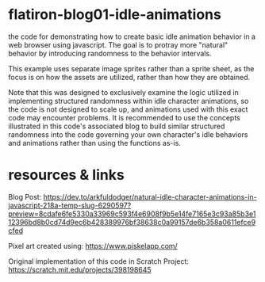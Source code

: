 # flatiron-blog01-idle-animations
the code for demonstrating how to create basic idle animation behavior in a web browser using javascript. The goal is to protray more "natural" behavior by introducing randomness to the behavior intervals.

This example uses separate image sprites rather than a sprite sheet, as the focus is on how the assets are utilized, rather than how they are obtained.

Note that this was designed to exclusively examine the logic utilized in implementing structured randomness within idle character animations, so the code is not designed to scale up, and animations used with this exact code may encounter problems. It is recommended to use the concepts illustrated in this code's associated blog to build similar structured randomness into the code governing your own character's idle behaviors and animations rather than using the functions as-is.

# resources & links
Blog Post: https://dev.to/arkfuldodger/natural-idle-character-animations-in-javascript-218a-temp-slug-6290597?preview=8cdafe6fe5330a33969c593f4e6908f9b5e14fe7165e3c93a85b3e112396bd8b0cd74d9ec6b428389976bf38638c0a99157de6b358a0611efce9cfed

Pixel art created using: https://www.piskelapp.com/

Original implementation of this code in Scratch Project: https://scratch.mit.edu/projects/398198645